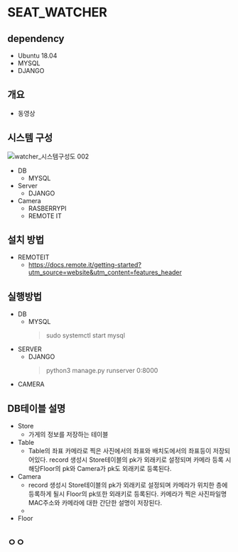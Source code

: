 # SEAT_WATCHER
## dependency
  + Ubuntu 18.04
  + MYSQL
  + DJANGO
## 개요
  + 동영상
## 시스템 구성
![watcher_시스템구성도 002](https://user-images.githubusercontent.com/38625842/98774087-9a8d1e80-242d-11eb-91f1-61a2ec1dea95.jpeg)  
  + DB
    - MYSQL
  + Server
    - DJANGO
  + Camera
    - RASBERRYPI
    - REMOTE IT
## 설치 방법
  + REMOTEIT
    - https://docs.remote.it/getting-started?utm_source=website&utm_content=features_header
## 실행방법
  + DB
    - MYSQL
      >sudo systemctl start mysql
  + SERVER
    - DJANGO 
      > python3 manage.py runserver 0:8000
  + CAMERA
    >
    
## DB테이블 설명
  + Store
    - 가게의 정보를 저장하는 테이블
  + Table
    - Table의 좌표 카메라로 찍은 사진에서의 좌표와 배치도에서의 좌표등이 저장되어있다. record 생성시 Store테이블의 pk가 외래키로 설정되며 카메라 등록 시 해당Floor의 pk와 Camera가 pk도 외래키로 등록된다.
  + Camera
    - record 생성시 Store테이블의 pk가 외래키로 설정되며 카메라가 위치한 층에 등록하게 될시 Floor의 pk또한 외래키로 등록된다. 카메라가 찍은 사진파일명 MAC주소와 카메라에 대한 간단한 설명이 저장된다.
    - 
  + Floor
    
 ## ㅇㅇ
